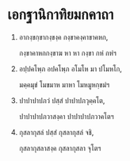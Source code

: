 <h1>เอกฐานิกาทิยมกคาถา</h1>
<ol>
<li>
อากงฺขกฺขากงฺขงฺค กงฺขาคงฺคาขาคหก,  
  
กงฺขาคาหกกงฺขาฆ หา หา กงฺขา กหํ กหํฯ  
</li>
  
<li>
อปฺปคโพฺภ อปคโพฺภ อโมโห มา ปโมหโก,  
  
มคฺคมุขํ โมขมาห มาหา โมหมูหกฺขมํฯ  
</li>
  
<li>
ปาปาปาปภวํ ปสฺสํ ปาปาปภวุคฺคโต,  
  
ปาปาปาปภวาสงฺคา ปาปาปาปภวาคโตฯ  
</li>
  
<li>
กุสลากุสลํ ปสฺสํ กุสลากุสลํ จชิ,  
  
กุสลากุสลาสงฺค กุสลากุสลา จุโตฯ  
</li>
  
  
  
  
  